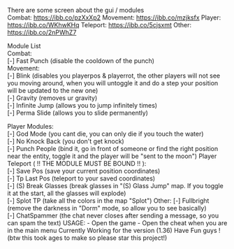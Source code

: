 There are some screen about the gui / modules  
Combat: https://ibb.co/pzXxXp2 
Movement: https://ibb.co/mzjksfx 
Player: https://ibb.co/WKhwKHq 
Teleport: https://ibb.co/5cjsxmt 
Other: https://ibb.co/2nPWhZ7 

Module List  
Combat:        
[-] Fast Punch (disable the cooldown of the punch)     
Movement:        
[-] Blink (disables you playerpos & playerrot, the other players will not see you moving around, when you will untoggle it and do a step your position will be updated to the new one)      
[-] Gravity (removes ur gravity)     
[-] Infinite Jump (allows you to jump infinitely times)      
[-] Perma Slide (allows you to slide permanently)     
   
Player Modules:            
[-] God Mode (you cant die, you can only die if you touch the water)     
[-] No Knock Back (you don't get knock)     
[-] Punch People (bind it, go in front of someone or find the right position near the entity, toggle it and the player will be "sent to the moon") Player Teleport ( !! THE MODULE MUST BE BOUND !! ):    
[-] Save Pos (save your current position coordinates)     
[-] Tp Last Pos (teleport to your saved coordinates)     
[-] (S) Break Glasses (break glasses in "(S) Glass Jump" map. If you toggle it at the start, all the glasses will explode)     
[-] Splot TP (take all the colors in the map "Splot")      Other: 
[-] Fullbright (remove the darkness in "Dorm" mode, so allow you to see basically)               
[-] ChatSpammer (the chat never closes after sending a message, so you can spam the text)  USAGE: - Open the game - Open the cheat when you are in the main menu   Currently Working for the version (1.36)  Have Fun guys !              
                                             (btw this took ages to make so please star this project!)
